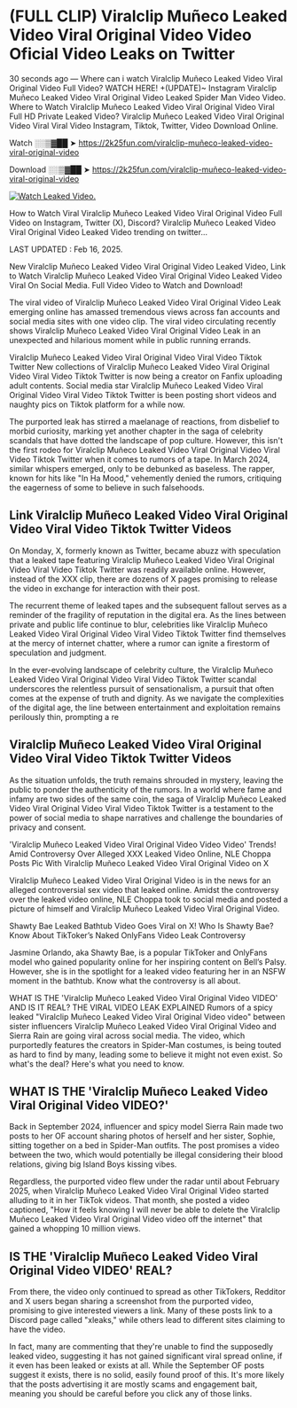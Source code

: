 # (FULL CLIP) Viralclip Muñeco Leaked Video Viral Original Video Video Oficial Video Leaks on Twitter

30 seconds ago — Where can i watch Viralclip Muñeco Leaked Video Viral Original Video Full Video? WATCH HERE! +(UPDATE)~ Instagram Viralclip Muñeco Leaked Video Viral Original Video Leaked Spider Man Video Video. Where to Watch Viralclip Muñeco Leaked Video Viral Original Video Viral Full HD Private Leaked Video? Viralclip Muñeco Leaked Video Viral Original Video Viral Viral Video Instagram, Tiktok, Twitter, Video Download Online.

Watch ░░▒▓██ ➤ https://2k25fun.com/viralclip-muñeco-leaked-video-viral-original-video

Download ░░▒▓██ ➤ https://2k25fun.com/viralclip-muñeco-leaked-video-viral-original-video

[![Watch Leaked Video.](https://miro.medium.com/v2/resize:fit:828/format:webp/1*cilzJN44JGOrTw9NJCrNHA.gif "Watch Leaked Video")](https://2k25fun.com/viralclip-muñeco-leaked-video-viral-original-video)

How to Watch Viral Viralclip Muñeco Leaked Video Viral Original Video Full Video on Instagram, Twitter (X), Discord? Viralclip Muñeco Leaked Video Viral Original Video Leaked Video trending on twitter...

LAST UPDATED : Feb 16, 2025.

New Viralclip Muñeco Leaked Video Viral Original Video Leaked Video, Link to Watch Viralclip Muñeco Leaked Video Viral Original Video Leaked Video Viral On Social Media. Full Video Video to Watch and Download!

The viral video of Viralclip Muñeco Leaked Video Viral Original Video Leak emerging online has amassed tremendous views across fan accounts and social media sites with one video clip. The viral video circulating recently shows Viralclip Muñeco Leaked Video Viral Original Video Leak in an unexpected and hilarious moment while in public running errands.

Viralclip Muñeco Leaked Video Viral Original Video Viral Video Tiktok Twitter New collections of Viralclip Muñeco Leaked Video Viral Original Video Viral Video Tiktok Twitter is now being a creator on Fanfix uploading adult contents. Social media star Viralclip Muñeco Leaked Video Viral Original Video Viral Video Tiktok Twitter is been posting short videos and naughty pics on Tiktok platform for a while now.

The purported leak has stirred a maelanage of reactions, from disbelief to morbid curiosity, marking yet another chapter in the saga of celebrity scandals that have dotted the landscape of pop culture. However, this isn't the first rodeo for Viralclip Muñeco Leaked Video Viral Original Video Viral Video Tiktok Twitter when it comes to rumors of a tape. In March 2024, similar whispers emerged, only to be debunked as baseless. The rapper, known for hits like "In Ha Mood," vehemently denied the rumors, critiquing the eagerness of some to believe in such falsehoods.

## Link Viralclip Muñeco Leaked Video Viral Original Video Viral Video Tiktok Twitter Videos

On Monday, X, formerly known as Twitter, became abuzz with speculation that a leaked tape featuring Viralclip Muñeco Leaked Video Viral Original Video Viral Video Tiktok Twitter was readily available online. However, instead of the XXX clip, there are dozens of X pages promising to release the video in exchange for interaction with their post.

The recurrent theme of leaked tapes and the subsequent fallout serves as a reminder of the fragility of reputation in the digital era. As the lines between private and public life continue to blur, celebrities like Viralclip Muñeco Leaked Video Viral Original Video Viral Video Tiktok Twitter find themselves at the mercy of internet chatter, where a rumor can ignite a firestorm of speculation and judgment.

In the ever-evolving landscape of celebrity culture, the Viralclip Muñeco Leaked Video Viral Original Video Viral Video Tiktok Twitter scandal underscores the relentless pursuit of sensationalism, a pursuit that often comes at the expense of truth and dignity. As we navigate the complexities of the digital age, the line between entertainment and exploitation remains perilously thin, prompting a re

##  Viralclip Muñeco Leaked Video Viral Original Video Viral Video Tiktok Twitter Videos

As the situation unfolds, the truth remains shrouded in mystery, leaving the public to ponder the authenticity of the rumors. In a world where fame and infamy are two sides of the same coin, the saga of Viralclip Muñeco Leaked Video Viral Original Video Viral Video Tiktok Twitter is a testament to the power of social media to shape narratives and challenge the boundaries of privacy and consent.

'Viralclip Muñeco Leaked Video Viral Original Video Video Video' Trends! Amid Controversy Over Alleged XXX Leaked Video Online, NLE Choppa Posts Pic With Viralclip Muñeco Leaked Video Viral Original Video on X

Viralclip Muñeco Leaked Video Viral Original Video is in the news for an alleged controversial sex video that leaked online. Amidst the controversy over the leaked video online, NLE Choppa took to social media and posted a picture of himself and Viralclip Muñeco Leaked Video Viral Original Video.

Shawty Bae Leaked Bathtub Video Goes Viral on X! Who Is Shawty Bae? Know About TikToker’s Naked OnlyFans Video Leak Controversy

Jasmine Orlando, aka Shawty Bae, is a popular TikToker and OnlyFans model who gained popularity online for her inspiring content on Bell’s Palsy. However, she is in the spotlight for a leaked video featuring her in an NSFW moment in the bathtub. Know what the controversy is all about.

WHAT IS THE 'Viralclip Muñeco Leaked Video Viral Original Video VIDEO' AND IS IT REAL? THE VIRAL VIDEO LEAK EXPLAINED Rumors of a spicy leaked "Viralclip Muñeco Leaked Video Viral Original Video video" between sister influencers Viralclip Muñeco Leaked Video Viral Original Video and Sierra Rain are going viral across social media. The video, which purportedly features the creators in Spider-Man costumes, is being touted as hard to find by many, leading some to believe it might not even exist. So what's the deal? Here's what you need to know.

## WHAT IS THE 'Viralclip Muñeco Leaked Video Viral Original Video VIDEO?'

Back in September 2024, influencer and spicy model Sierra Rain made two posts to her OF account sharing photos of herself and her sister, Sophie, sitting together on a bed in Spider-Man outfits. The post promises a video between the two, which would potentially be illegal considering their blood relations, giving big Island Boys kissing vibes.

Regardless, the purported video flew under the radar until about February 2025, when Viralclip Muñeco Leaked Video Viral Original Video started alluding to it in her TikTok videos. That month, she posted a video captioned, "How it feels knowing I will never be able to delete the Viralclip Muñeco Leaked Video Viral Original Video video off the internet" that gained a whopping 10 million views.

## IS THE 'Viralclip Muñeco Leaked Video Viral Original Video VIDEO' REAL?

From there, the video only continued to spread as other TikTokers, Redditor and X users began sharing a screenshot from the purported video, promising to give interested viewers a link. Many of these posts link to a Discord page called "xleaks," while others lead to different sites claiming to have the video.

In fact, many are commenting that they're unable to find the supposedly leaked video, suggesting it has not gained significant viral spread online, if it even has been leaked or exists at all. While the September OF posts suggest it exists, there is no solid, easily found proof of this. It's more likely that the posts advertising it are mostly scams and engagement bait, meaning you should be careful before you click any of those links.